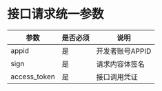 # 接口请求统一参数 #
| 参数         | 是否必须 | 说明            |
| ------------ | -------- | --------------- |
| appid        | 是       | 开发者账号APPID |
| sign         | 是       | 请求内容体签名  |
| access_token | 是       | 接口调用凭证    |